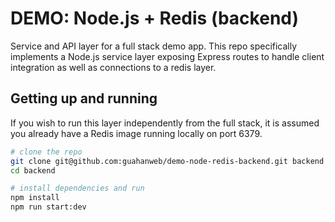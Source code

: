 # DEMO: Node.js + Redis (backend)

Service and API layer for a full stack demo app. This repo specifically
implements a Node.js service layer exposing Express routes to handle
client integration as well as connections to a redis layer.

## Getting up and running

If you wish to run this layer independently from the full stack, it is
assumed you already have a Redis image running locally on port 6379.

```sh
# clone the repo
git clone git@github.com:guahanweb/demo-node-redis-backend.git backend
cd backend

# install dependencies and run
npm install
npm run start:dev
```
